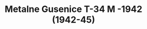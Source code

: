 ---
layout: product
title: "Metalne Gusenice T-34 M -1942 (1942-45)"
price: "3600" 
desc: "N/A"
img_path: "/assets/img/AK683.jpg"
brand: "AK"
available: true
special_offer: false
new: false
soon: false
cat: "070000"
subcat: "070200"
subsubcat: "070203"
sifra: "AK683"
---